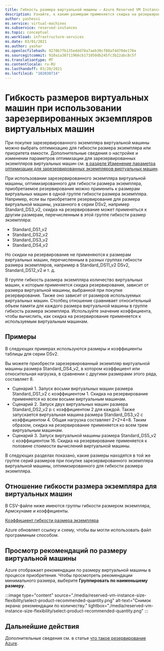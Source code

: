 ```yaml
---
title: Гибкость размера виртуальной машины — Azure Reserved VM Instances
description: Узнайте, к каким размерам применяется скидка на резервирование для приобретаемых вами зарезервированных экземпляров виртуальных машин.
author: yashesvi
ms.service: virtual-machines
ms.subservice: reserved-instances
ms.topic: conceptual
ms.workload: infrastructure-services
ms.date: 03/01/2021
ms.author: yashar
ms.openlocfilehash: 9270b7fb135eddd78a7aeb30cf88af4d704e176e
ms.sourcegitcommit: 910a1a38711966cb171050db245fc3b22abc8c5f
ms.translationtype: MT
ms.contentlocale: ru-RU
ms.lasthandoff: 03/20/2021
ms.locfileid: "102030714"
---
```

# <a name="virtual-machine-size-flexibility-with-reserved-vm-instances"></a>Гибкость размеров виртуальных машин при использовании зарезервированных экземпляров виртуальных машин

При покупке зарезервированного экземпляра виртуальной машины можно выбрать оптимизацию для гибкости размера экземпляра или приоритета емкости. Дополнительные сведения о настройке и изменении параметров оптимизации для зарезервированных экземпляров виртуальных машин см. [в разделе Изменение параметра оптимизации для зарезервированных экземпляров виртуальных машин](../cost-management-billing/reservations/manage-reserved-vm-instance.md#change-optimize-setting-for-reserved-vm-instances).

При использовании зарезервированного экземпляра виртуальной машины, оптимизированного для гибкости размера экземпляра, приобретаемое резервирование можно применить к размерам виртуальных машин в одной группе гибкости размера экземпляра. Например, если вы приобретаете резервирование для размера виртуальной машины, указанного в серии DSv2, например Standard_DS3_v2, скидка на резервирование может применяться к другим размерам, перечисленным в этой группе гибкости размер экземпляра:

- Standard_DS1_v2
- Standard_DS2_v2
- Standard_DS3_v2
- Standard_DS4_v2

Но скидки на резервирование не применяются к размерам виртуальных машин, перечисленным в разных группах гибкости размера экземпляров, например в Standard_DS11_v2 DSv2, Standard_DS12_v2 и т. д.

В группе гибкость размера экземпляра количество виртуальных машин, к которым применяется скидка резервирования, зависит от размера виртуальной машины, выбранной при покупке резервирования. Также оно зависит от размеров используемых виртуальных машин. Столбец отношение сравнивает относительный объем памяти для каждого размера виртуальной машины в группе гибкость размера экземпляра. Используйте значение коэффициента, чтобы вычислить, как скидка на резервирование применяется к используемым виртуальным машинам.

## <a name="examples"></a>Примеры

В следующих примерах используются размеры и коэффициенты таблицы для серии DSv2.

Вы можете приобрести зарезервированный экземпляр виртуальной машины размера Standard_DS4_v2, в котором коэффициент или относительная нагрузка, в сравнении с другими размерами этого ряда, составляет 8.

- Сценарий 1. Запуск восьми виртуальных машин размера Standard_DS1_v2 с коэффициентом 1. Скидка на резервирование применяется ко всем восьми виртуальным машинам.
- Сценарий 2. Запуск двух виртуальных машин размера Standard_DS2_v2 р с коэффициентом 2 для каждой. Также запускается виртуальная машина размера Standard_DS3_v2 с коэффициентом 4. Общая нагрузка составляет 2+2+4=8. Таким образом, скидка на резервирование применяется ко всем трем виртуальным машинам.
- Сценарий 3. Запуск виртуальной машины размера Standard_DS5_v2 с коэффициентом 16. Скидка на резервирование применяется к половине стоимости вычислений виртуальной машины.

В следующих разделах показано, какие размеры находятся в той же группе серий размеров при покупке зарезервированного экземпляра виртуальной машины, оптимизированного для гибкости размера экземпляра.

## <a name="instance-size-flexibility-ratio-for-vms"></a>Отношение гибкости размера экземпляра для виртуальных машин 

В CSV-файле ниже имеются группы гибкости размером экземпляра, Армскунаме и коэффициенты.  

[Коэффициент гибкости размера экземпляра](https://isfratio.blob.core.windows.net/isfratio/ISFRatio.csv)

Azure обновляет ссылку и схему, чтобы вы могли использовать файл программным способом.

## <a name="view-vm-size-recommendations"></a>Просмотр рекомендаций по размеру виртуальной машины

Azure отображает рекомендации по размеру виртуальной машины в процессе приобретения. Чтобы просмотреть рекомендации минимального размера, выберите **Группировать по наименьшему размеру**.

:::image type="content" source="./media/reserved-vm-instance-size-flexibility/select-product-recommended-quantity.png" alt-text="Снимок экрана: рекомендации по количеству." lightbox="./media/reserved-vm-instance-size-flexibility/select-product-recommended-quantity.png" :::

## <a name="next-steps"></a>Дальнейшие действия

Дополнительные сведения см. в статье [что такое резервирование Azure](../cost-management-billing/reservations/save-compute-costs-reservations.md).
